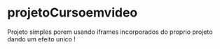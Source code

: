 # projetoCursoemvideo
 Projeto simples porem usando iframes incorporados do proprio projeto dando um efeito unico !
